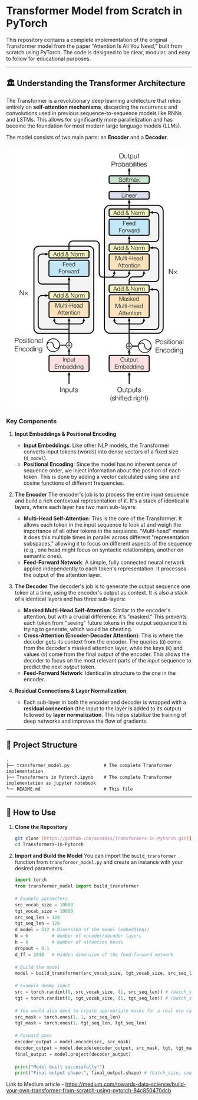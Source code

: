 # Transformer Model from Scratch in PyTorch

This repository contains a complete implementation of the original Transformer model from the paper "Attention Is All You Need," built from scratch using PyTorch. The code is designed to be clear, modular, and easy to follow for educational purposes.

---

## 🏛️ Understanding the Transformer Architecture

The Transformer is a revolutionary deep learning architecture that relies entirely on **self-attention mechanisms**, discarding the recurrence and convolutions used in previous sequence-to-sequence models like RNNs and LSTMs. This allows for significantly more parallelization and has become the foundation for most modern large language models (LLMs).

The model consists of two main parts: an **Encoder** and a **Decoder**.

![Transformer Architecture Diagram](transformers.png)

### Key Components

1.  **Input Embeddings & Positional Encoding**
    -   **Input Embeddings**: Like other NLP models, the Transformer converts input tokens (words) into dense vectors of a fixed size (`d_model`).
    -   **Positional Encoding**: Since the model has no inherent sense of sequence order, we inject information about the position of each token. This is done by adding a vector calculated using sine and cosine functions of different frequencies.

2.  **The Encoder**
    The encoder's job is to process the entire input sequence and build a rich contextual representation of it. It's a stack of identical `N` layers, where each layer has two main sub-layers:
    -   **Multi-Head Self-Attention**: This is the core of the Transformer. It allows each token in the input sequence to look at and weigh the importance of all other tokens in the sequence. "Multi-head" means it does this multiple times in parallel across different "representation subspaces," allowing it to focus on different aspects of the sequence (e.g., one head might focus on syntactic relationships, another on semantic ones).
    -   **Feed-Forward Network**: A simple, fully connected neural network applied independently to each token's representation. It processes the output of the attention layer.

3.  **The Decoder**
    The decoder's job is to generate the output sequence one token at a time, using the encoder's output as context. It is also a stack of `N` identical layers and has three sub-layers:
    -   **Masked Multi-Head Self-Attention**: Similar to the encoder's attention, but with a crucial difference: it's "masked." This prevents each token from "seeing" future tokens in the output sequence it is trying to generate, which would be cheating.
    -   **Cross-Attention (Encoder-Decoder Attention)**: This is where the decoder gets its context from the encoder. The queries (`Q`) come from the decoder's masked attention layer, while the keys (`K`) and values (`V`) come from the final output of the encoder. This allows the decoder to focus on the most relevant parts of the *input* sequence to predict the next *output* token.
    -   **Feed-Forward Network**: Identical in structure to the one in the encoder.

4.  **Residual Connections & Layer Normalization**
    -   Each sub-layer in both the encoder and decoder is wrapped with a **residual connection** (the input to the layer is added to its output) followed by **layer normalization**. This helps stabilize the training of deep networks and improves the flow of gradients.

---

## 📂 Project Structure

```
.
├── transformer_model.py             # The complete Transformer implementation
├── Transformers in Pytorch.ipynb    # The complete Transformer implementation as jupyter notebook
└── README.md                        # This file
```

---

## 🚀 How to Use

1.  **Clone the Repository**
    ```bash
    git clone [https://github.com/as4401s/Transformers-in-Pytorch.git](https://github.com/as4401s/Transformers-in-Pytorch.git)
    cd Transformers-in-Pytorch
    ```

2.  **Import and Build the Model**
    You can import the `build_transformer` function from `transformer_model.py` and create an instance with your desired parameters.

    ```python
    import torch
    from transformer_model import build_transformer

    # Example parameters
    src_vocab_size = 10000
    tgt_vocab_size = 10000
    src_seq_len = 128
    tgt_seq_len = 128
    d_model = 512 # Dimension of the model (embeddings)
    N = 6         # Number of encoder/decoder layers
    h = 8         # Number of attention heads
    dropout = 0.1
    d_ff = 2048   # Hidden dimension of the feed-forward network

    # Build the model
    model = build_transformer(src_vocab_size, tgt_vocab_size, src_seq_len, tgt_seq_len, d_model, N, h, dropout, d_ff)

    # Example dummy input
    src = torch.randint(0, src_vocab_size, (1, src_seq_len)) # (batch_size, seq_len)
    tgt = torch.randint(0, tgt_vocab_size, (1, tgt_seq_len)) # (batch_size, seq_len)

    # You would also need to create appropriate masks for a real use case
    src_mask = torch.ones(1, 1, src_seq_len)
    tgt_mask = torch.ones(1, tgt_seq_len, tgt_seq_len)

    # Forward pass
    encoder_output = model.encode(src, src_mask)
    decoder_output = model.decode(encoder_output, src_mask, tgt, tgt_mask)
    final_output = model.project(decoder_output)

    print("Model built successfully!")
    print("Final output shape:", final_output.shape) # (batch_size, seq_len, tgt_vocab_size)
    ```

Link to Medium article - https://medium.com/towards-data-science/build-your-own-transformer-from-scratch-using-pytorch-84c850470dcb
